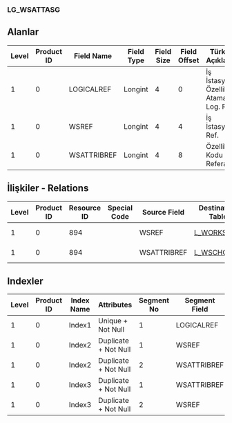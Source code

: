 ### LG_WSATTASG

## Alanlar

**Level**|**Product ID**|**Field Name**|**Field Type**|**Field Size**|**Field Offset**|**Türkçe Açıklama**|**Expression**
-----|-----|-----|-----|-----|-----|-----|-----
1|0|LOGICALREF|Longint|4|0|İş İstasyonu Özellik Atamaları Log. Ref.|Workstation - Characteristic Assignment Logical Reference
1|0|WSREF|Longint|4|4|İş İstasyonu Ref.|Workstation Reference
1|0|WSATTRIBREF|Longint|4|8|Özellik Kodu Referansı|Characteristic Code Reference

## İlişkiler - Relations

**Level**|**Product ID**|**Resource ID**|**Special Code**|**Source Field**|**Destination Table**|**Destination Field**|**Relation Type**|**Extra Condition**
-----|-----|-----|-----|-----|-----|-----|-----|-----
1|0|894||WSREF|[L_WORKSTAT](../LG_WORKSTAT "L_WORKSTAT")|LOGICALREF|one-to-one|
1|0|894||WSATTRIBREF|[L_WSCHCODE](../LG_WSCHCODE "L_WSCHCODE")|LOGICALREF|one-to-one|

## Indexler

**Level**|**Product ID**|**Index Name**|**Attributes**|**Segment No**|**Segment Field**|**Sense**
-----|-----|-----|-----|-----|-----|-----
1|0|Index1|Unique + Not Null|1|LOGICALREF|Ascending
1|0|Index2|Duplicate + Not Null|1|WSREF|Ascending
1|0|Index2|Duplicate + Not Null|2|WSATTRIBREF|Ascending
1|0|Index3|Duplicate + Not Null|1|WSATTRIBREF|Ascending
1|0|Index3|Duplicate + Not Null|2|WSREF|Ascending
